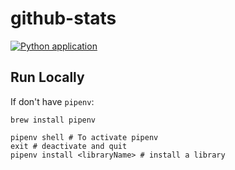 # github-stats

[![Python application](https://github.com/twarsop/github-stats/actions/workflows/python-app.yml/badge.svg)](https://github.com/twarsop/github-stats/actions/workflows/python-app.yml)

## Run Locally

If don't have `pipenv`:

```
brew install pipenv
```

```
pipenv shell # To activate pipenv
exit # deactivate and quit
pipenv install <libraryName> # install a library
```